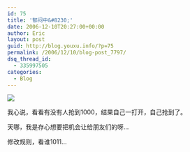 ```yaml
---
id: 75
title: '郁闷中&#8230;'
date: 2006-12-10T20:27:00+00:00
author: Eric
layout: post
guid: http://blog.youxu.info/?p=75
permalink: /2006/12/10/blog-post_7797/
dsq_thread_id:
  - 335997505
categories:
  - Blog
---
```

[<img src="http://bp2.blogger.com/_nh6g6zGmGz8/RXzQ7V2HacI/AAAAAAAAAAM/gFRQ8tA9ops/s320/Snapshot+2006-12-10+21-27-03.jpg" style="cursor: pointer" id="BLOGGER_PHOTO_ID_5007106603624131010" border="0" />](http://bp2.blogger.com/_nh6g6zGmGz8/RXzQ7V2HacI/AAAAAAAAAAM/gFRQ8tA9ops/s1600-h/Snapshot+2006-12-10+21-27-03.jpg)
  
我心说，看看有没有人抢到1000，结果自己一打开，自己抢到了。
  
天哪，我是存心想要把机会让给朋友们的呀&#8230;

修改规则，看谁1011&#8230;